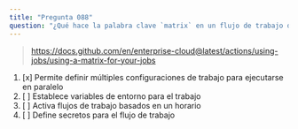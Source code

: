```yaml
---
title: "Pregunta 088"
question: "¿Qué hace la palabra clave `matrix` en un flujo de trabajo de GitHub Actions?"
---
```



> https://docs.github.com/en/enterprise-cloud@latest/actions/using-jobs/using-a-matrix-for-your-jobs
1. [x] Permite definir múltiples configuraciones de trabajo para ejecutarse en paralelo
1. [ ] Establece variables de entorno para el trabajo
1. [ ] Activa flujos de trabajo basados en un horario
1. [ ] Define secretos para el flujo de trabajo

